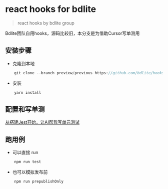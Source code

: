 # react hooks for bdlite

> react hooks by bdlite group

Bdlite团队自用hooks，源码比较旧，本分支是为借助Cursor写单测用


## 安装步骤

- 克隆到本地

```javascript
    git clone --branch preview/previous https://github.com/bdlite/hooks.git
```

- 安装

```javascript
    yarn install
```

## 配置和写单测

[从搭建Jest开始，让AI帮我写单元测试](https://juejin.cn/post/7223208392771452985)

## 跑用例

- 可以直接 run

```javascript
    npm run test
```

- 也可以模拟发布前

```javascript
    npm run prepublishOnly
```